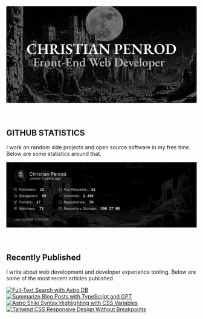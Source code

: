 
<picture>
  <source media="(prefers-color-scheme: dark)" srcset="assets/banner.dark.png?v=dbde7f24-92f6-4a43-b59b-1b7f890192f0" width="843px" />
  <source media="(prefers-color-scheme: light)" srcset="assets/banner.light.png?v=dbde7f24-92f6-4a43-b59b-1b7f890192f0" width="843px" />
  <img src="assets/banner.dark.png?v=dbde7f24-92f6-4a43-b59b-1b7f890192f0" alt="Banner" width="843px" />
</picture>
<br />
<br />
<br />
<h2>GITHUB STATISTICS</h2>
<p>I work on random side projects and open source software in my free time. Below are some statistics around that.</p>
<picture>
  <source media="(prefers-color-scheme: dark)" srcset="assets/statistics.dark.png?v=dbde7f24-92f6-4a43-b59b-1b7f890192f0" width="843px" />
  <source media="(prefers-color-scheme: light)" srcset="assets/statistics.light.png?v=dbde7f24-92f6-4a43-b59b-1b7f890192f0" width="843px" />
  <img src="assets/statistics.dark.png?v=dbde7f24-92f6-4a43-b59b-1b7f890192f0" alt="Github Statistics" width="843px" />
</picture>
<br />
<br />
<br />
<h2>Recently Published</h2>
<p>I write about web development and developer experience tooling. Below are some of the most recent articles published.</p>
<a href="https://christianpenrod.com/blog/full-text-search-with-astro-db"><img src="https://christianpenrod.com/blog/full-text-search-with-astro-db.png?v=dbde7f24-92f6-4a43-b59b-1b7f890192f0" alt="Full-Text Search with Astro DB" width="421px" /></a>
<a href="https://christianpenrod.com/blog/summarize-blog-posts-with-typescript-and-gpt"><img src="https://christianpenrod.com/blog/summarize-blog-posts-with-typescript-and-gpt.png?v=dbde7f24-92f6-4a43-b59b-1b7f890192f0" alt="Summarize Blog Posts with TypeScript and GPT" width="421px" /></a>
<a href="https://christianpenrod.com/blog/astro-shiki-syntax-highlighting-with-css-variables"><img src="https://christianpenrod.com/blog/astro-shiki-syntax-highlighting-with-css-variables.png?v=dbde7f24-92f6-4a43-b59b-1b7f890192f0" alt="Astro Shiki Syntax Highlighting with CSS Variables" width="421px" /></a>
<a href="https://christianpenrod.com/blog/tailwindcss-responsive-design-without-breakpoints"><img src="https://christianpenrod.com/blog/tailwindcss-responsive-design-without-breakpoints.png?v=dbde7f24-92f6-4a43-b59b-1b7f890192f0" alt="Tailwind CSS Responsive Design Without Breakpoints" width="421px" /></a>
